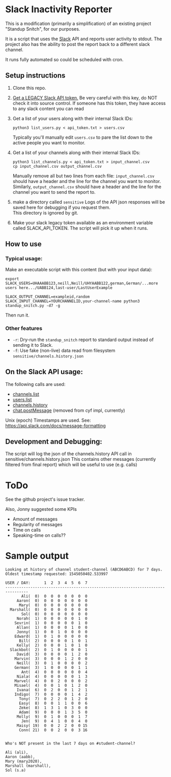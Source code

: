 # Slack Inactivity Reporter

This is a modification (primarily a simplification) of an existing project "Standup Snitch", for our purposes.

It is a script that uses the [Slack](https://slack.com/) API and reports user activity to stdout.  The project also has the ability to post the report back to a different slack channel.

It runs fully automated so could be scheduled with cron.

## Setup instructions

1. Clone this repo.
2. [Get a LEGACY Slack API token.](https://api.slack.com/custom-integrations/legacy-tokens) Be very careful with this key, do NOT check it into source control.  If someone has this token, they have access to any slack content you can read 
3. Get a list of your users along with their internal Slack IDs:

   ```
   python3 list_users.py < api_token.txt > users.csv
   ```

   Typically you'll manually edit `users.csv` to pare the list down to
   the active people you want to monitor.
4. Get a list of your channels along with their internal Slack IDs:

   ```
   python3 list_channels.py < api_token.txt > input_channel.csv
   cp input_channel.csv output_channel.csv
   ```

   Manually remove all but two lines from each file:
   `input_channel.csv` should have a header and the line for the
   channel you want to monitor. Similarly, `output_channel.csv` should
   have a header and the line for the channel you want to send the
   report to.

5. make a directory called `sensitive` Logs of the API json responses 
   will be saved here for debugging if you request them.  
   This directory is ignored by git.

6. Make your slack legacy token available as an environment variable called SLACK_API_TOKEN.  The script will pick it up when it runs.

## How to use

### Typical usage:

Make an executable script with this content (but with your input data):

```
export SLACK_USERS=UHAAABB123,neill,Neill/UHYAABB122,german,German/...more users here.../UABB124,last-user/LastUserExample

SLACK_OUTPUT_CHANNEL=exampleid,random SLACK_INPUT_CHANNEL=YOURCHANNELID,your-channel-name python3 standup_snitch.py -d7 -g
```
Then run it.


### Other features

* `-r`: Dry-run the `standup_snitch` report to standard output instead
of sending it to Slack.
* `-f`: Use fake (non-live) data read from filesystem  `sensitive/channels.history.json`
## On the Slack API usage:

The following calls are used:

* [channels.list](https://api.slack.com/methods/channels.list)
* [users.list](https://api.slack.com/methods/users.list)
* [channels.history](https://api.slack.com/methods/channels.history)
* [chat.postMessage](https://api.slack.com/methods/chat.postMessage) (removed from cyf impl, currently)

Unix (epoch) Timestamps are used.  See: https://api.slack.com/docs/message-formatting

## Development and Debugging:

The script will log the json of the channels.history API call in sensitive/channels.history.json
This contains other messages (currently filtered from final report) which will be useful to use (e.g. calls)

# ToDo

See the github project's issue tracker.

Also, Jonny suggested some KPIs

* Amount of messages
* Regularity of messages
* Time on calls
* Speaking-time on calls??

# Sample output

```
Looking at history of channel student-channel (ABCD6ABCD) for 7 days.  Oldest timestamp requested: 1545050402.533997

USER / DAY:      1  2  3  4  5  6  7 
--------------------------------------------------------------------------------
       Ali(  0)  0  0  0  0  0  0  0 
     Aaron(  0)  0  0  0  0  0  0  0 
      Mary(  0)  0  0  0  0  0  0  0 
  Marshall(  0)  0  0  0  0  0  0  0 
       Sol(  0)  0  0  0  0  0  0  0 
     Norah(  1)  0  0  0  0  0  1  0 
    Sevrin(  1)  0  0  0  0  0  1  0 
     Allan(  1)  0  0  0  0  1  0  0 
     Jonny(  1)  0  0  1  0  0  0  0 
    Edward(  1)  0  1  0  0  0  0  0 
      Bill(  2)  0  0  0  0  1  0  1 
     Kelly(  2)  0  0  0  1  0  1  0 
  Slackbot(  2)  0  1  0  0  0  0  1 
     David(  3)  0  0  0  0  1  2  0 
    Marvin(  3)  0  0  0  1  2  0  0 
     Neill(  3)  0  1  0  0  0  0  2 
    German(  3)  1  0  0  0  0  1  1 
       Ant(  4)  0  0  0  0  0  0  4 
     Niala(  4)  0  0  0  0  0  1  3 
    Marvel(  4)  0  0  2  0  0  0  2 
    Misael(  4)  0  0  1  0  1  2  0 
     Ivana(  6)  0  2  0  0  1  2  1 
    Indigo(  7)  0  0  0  0  1  4  2 
      Tony(  7)  0  2  2  0  1  2  0 
      Easy(  8)  0  0  1  1  0  0  6 
      Zeke(  8)  1  3  1  0  3  0  0 
      Adam(  9)  0  0  0  1  3  5  0 
     Molly(  9)  0  1  0  0  0  1  7 
       Jen(  9)  0  4  1  0  0  4  0 
     Maisy( 19)  0  0  2  2  0  0 15 
      Conn( 21)  0  0  2  0  0  3 16 


Who's NOT present in the last 7 days on #student-channel?

Ali (ali), 
Aaron (aabb), 
Mary (mary2020), 
Marshall (marshall), 
Sol (s.a)
```
